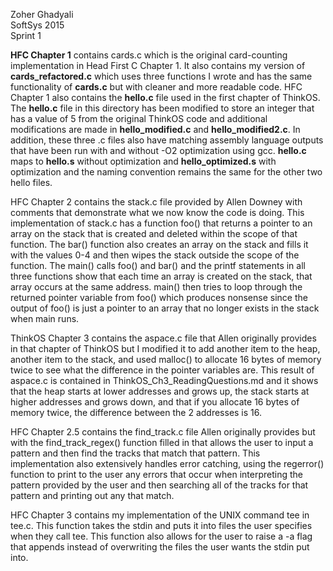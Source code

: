 Zoher Ghadyali  
SoftSys 2015  
Sprint 1

**HFC Chapter 1** contains cards.c which is the original card-counting implementation in Head First C Chapter 1. It also contains my version of **cards_refactored.c** which uses three functions I wrote and has the same functionality of **cards.c** but with cleaner and more readable code. HFC Chapter 1 also contains the **hello.c** file used in the first chapter of ThinkOS. The **hello.c** file in this directory has been modified to store an integer that has a value of 5 from the original ThinkOS code and additional modifications are made in **hello_modified.c** and **hello_modified2.c**. In addition, these three .c files also have matching assembly language outputs that have been run with and without -O2 optimization using gcc. **hello.c** maps to **hello.s** without optimization and **hello_optimized.s** with optimization and the naming convention remains the same for the other two hello files.

HFC Chapter 2 contains the stack.c file provided by Allen Downey with comments that demonstrate what we now know the code is doing. This implementation of stack.c has a function foo() that returns a pointer to an array on the stack that is created and deleted within the scope of that function. The bar() function also creates an array on the stack and fills it with the values 0-4 and then wipes the stack outside the scope of the function. The main() calls foo() and bar() and the printf statements in all three functions show that each time an array is created on the stack, that array occurs at the same address. main() then tries to loop through the returned pointer variable from foo() which produces nonsense since the output of foo() is just a pointer to an array that no longer exists in the stack when main runs.

ThinkOS Chapter 3 contains the aspace.c file that Allen originally provides in that chapter of ThinkOS but I modified it to add another item to the heap, another item to the stack, and used malloc() to allocate 16 bytes of memory twice to see what the difference in the pointer variables are. This result of aspace.c is contained in ThinkOS_Ch3_ReadingQuestions.md and it shows that the heap starts at lower addresses and grows up, the stack starts at higher addresses and grows down, and that if you allocate 16 bytes of memory twice, the difference between the 2 addresses is 16.

HFC Chapter 2.5 contains the find_track.c file Allen originally provides but with the find_track_regex() function filled in that allows the user to input a pattern and then find the tracks that match that pattern. This implementation also extensively handles error catching, using the regerror() function to print to the user any errors that occur when interpreting the pattern provided by the user and then searching all of the tracks for that pattern and printing out any that match.

HFC Chapter 3 contains my implementation of the UNIX command tee in tee.c. This function takes the stdin and puts it into files the user specifies when they call tee. This function also allows for the user to raise a -a flag that appends instead of overwriting the files the user wants the stdin put into.